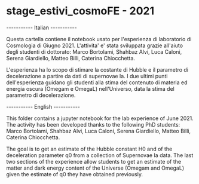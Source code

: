 # stage_estivi_cosmoFE - 2021

----------- Italian -----------

Questa cartella contiene il notebook usato per l'esperienza di laboratorio di Cosmologia di Giugno 2021. L'attivita' e' stata sviluppata grazie all'aiuto degli studenti di dottorato: Marco Bortolami, Shahbaz Alvi, Luca Caloni, Serena Giardiello, Matteo Billi, Caterina Chiocchetta.

L'esperienza ha lo scopo di stimare la costante di Hubble e il parametro di decelerazione a partire da dati di supernovae Ia. I due ultimi punti dell'esperienza guidano gli studenti alla stima del contenuto di materia ed energia oscura (Omegam e OmegaL) nell'Universo, data la stima del parametro di decelerazione.

----------- English -----------

This folder contains a jupyter notebook for the lab experience of June 2021. The activity has been developed thanks to the following PhD students:  Marco Bortolami, Shahbaz Alvi, Luca Caloni, Serena Giardiello, Matteo Billi, Caterina Chiocchetta.

The goal is to get an estimate of the Hubble constant H0 and of the deceleration parameter q0 from a collection of Supernovae Ia data. The last two sections of the experience allow students to get an estimate of the matter and dark energy content of the Universe (Omegam and OmegaL) given the estimate of q0 they have obtained previously.
